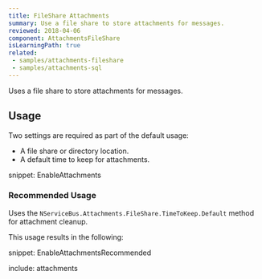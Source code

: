 ```yaml
---
title: FileShare Attachments
summary: Use a file share to store attachments for messages.
reviewed: 2018-04-06
component: AttachmentsFileShare
isLearningPath: true
related:
 - samples/attachments-fileshare
 - samples/attachments-sql
---
```


Uses a file share to store attachments for messages.


## Usage

Two settings are required as part of the default usage:

 * A file share or directory location.
 * A default time to keep for attachments.

snippet: EnableAttachments


### Recommended Usage

Uses the `NServiceBus.Attachments.FileShare.TimeToKeep.Default` method for attachment cleanup.

This usage results in the following:

snippet: EnableAttachmentsRecommended


include: attachments